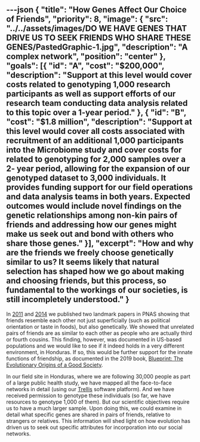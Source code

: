 ---json
{
  "title": "How Genes Affect Our Choice of Friends",
  "priority": 8,
  "image": {
    "src": "../../assets/images/DO WE HAVE GENES THAT DRIVE US TO SEEK FRIENDS WHO SHARE THESE GENES/PastedGraphic-1.jpg",
    "description": "A complex network",
    "position": "center"
  },
  "goals": [{
    "id": "A",
    "cost": "$200,000",
    "description": "Support at this level would cover costs related to genotyping 1,000 research participants as well as support efforts of our research team conducting data analysis related to this topic over a 1-year period."
  }, {
    "id": "B",
    "cost": "$1.8 million",
    "description": "Support at this level would cover all costs associated with recruitment of an additional 1,000 participants into the Microbiome study and cover costs for related to genotyping for 2,000 samples over a 2- year period, allowing for the expansion of our genotyped dataset to 3,000 individuals. It provides funding support for our field operations and data analysis teams in both years. Expected outcomes would include novel findings on the genetic relationships among non-kin pairs of friends and addressing how our genes might make us seek out and bond with others who share those genes."
  }],
  "excerpt": "How and why are the friends we freely choose genetically similar to us? It seems likely that natural selection has shaped how we go about making and choosing friends, but this process, so fundamental to the workings of our societies, is still incompletely understood."
}
---

In [2011] and [2014] we published two landmark papers in PNAS showing that friends resemble each other not just superficially (such as political orientation or taste in foods), but also genetically.  We showed that unrelated pairs of friends are as similar to each other as people who are actually third or fourth cousins.  This finding, however, was documented in US-based populations and we would like to see if it indeed holds in a very different environment, in Honduras.  If so, this would be further support for the innate functions of friendship, as documented in the 2019 book, [Blueprint: The Evolutionary Origins of a Good Society](http://humannaturelab.net/blueprint-the-book).

In our field site in Honduras, where we are following 30,000 people as part of a large public health study, we have mapped all the face-to-face networks in detail (using our [Trellis](http://trellis.yale.edu) software platform). And we have received permission to genotype these individuals (so far, we have resources to genotype 1,000 of them). But our scientific objectives require us to have a much larger sample. Upon doing this, we could examine in detail what specific genes are shared in pairs of friends, relative to strangers or relatives. This information will shed light on how evolution has driven us to seek out specific attributes for incorporation into our social networks.


[2011]: http://humannaturelab.net/publications/correlated-genotypes-in-friendship-networks
[2014]: http://humannaturelab.net/publications/friendship-and-natural-selection